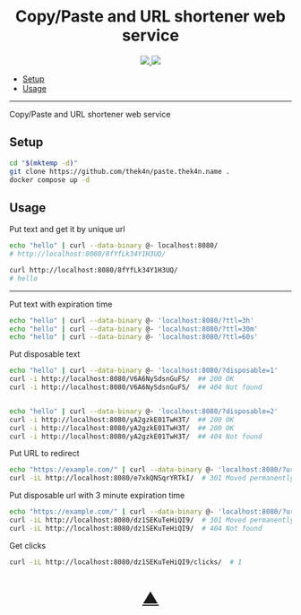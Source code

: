 <h1 align="center">Copy/Paste and URL shortener web service</h1>

<p align="center">
  <a href="https://github.com/TheK4n">
    <img src="https://img.shields.io/github/followers/TheK4n?label=Follow&style=social">
  </a>
  <a href="https://github.com/TheK4n/paste.thek4n.name">
    <img src="https://img.shields.io/github/stars/TheK4n/paste.thek4n.name?style=social">
  </a>
</p>

* [Setup](#setup)
* [Usage](#usage)

---

Copy/Paste and URL shortener web service


## Setup

```sh
cd "$(mktemp -d)"
git clone https://github.com/thek4n/paste.thek4n.name .
docker compose up -d
```


## Usage

Put text and get it by unique url
```sh
echo "hello" | curl --data-binary @- localhost:8080/
# http://localhost:8080/8fYfLk34Y1H3UQ/

curl http://localhost:8080/8fYfLk34Y1H3UQ/
# hello
```

---

Put text with expiration time
```sh
echo "hello" | curl --data-binary @- 'localhost:8080/?ttl=3h'
echo "hello" | curl --data-binary @- 'localhost:8080/?ttl=30m'
echo "hello" | curl --data-binary @- 'localhost:8080/?ttl=60s'
```

Put disposable text
```sh
echo "hello" | curl --data-binary @- 'localhost:8080/?disposable=1'
curl -i http://localhost:8080/V6A6NySdsnGuFS/  ## 200 OK
curl -i http://localhost:8080/V6A6NySdsnGuFS/  ## 404 Not found


echo "hello" | curl --data-binary @- 'localhost:8080/?disposable=2'
curl -i http://localhost:8080/yA2gzkE01TwH3T/  ## 200 OK
curl -i http://localhost:8080/yA2gzkE01TwH3T/  ## 200 OK
curl -i http://localhost:8080/yA2gzkE01TwH3T/  ## 404 Not found
```

Put URL to redirect
```sh
echo "https://example.com/" | curl --data-binary @- 'localhost:8080/?url=true'
curl -iL http://localhost:8080/e7xkQNSqrYRTkI/  # 301 Moved permanently
```

Put disposable url with 3 minute expiration time
```sh
echo "https://example.com/" | curl --data-binary @- 'localhost:8080/?url=true&disposable=1&ttl=3m'
curl -iL http://localhost:8080/dz1SEKuTeHiQI9/  # 301 Moved permanently
curl -iL http://localhost:8080/dz1SEKuTeHiQI9/  # 404 Not found
```

Get clicks
```sh
curl -iL http://localhost:8080/dz1SEKuTeHiQI9/clicks/  # 1
```


<h1 align="center"><a href="#top">▲</a></h1>
